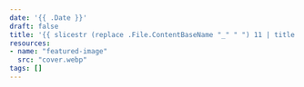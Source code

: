 ```yaml
---
date: '{{ .Date }}'
draft: false
title: '{{ slicestr (replace .File.ContentBaseName "_" " ") 11 | title }}'
resources:
- name: "featured-image"
  src: "cover.webp"
tags: []
---
```

